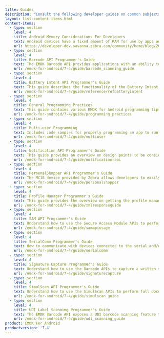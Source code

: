 ```yaml
---
title: Guides
description: "Consult the following developer guides on common subjects and usage of EMDK for Android features and APIs."
layout: list-content-items.html
content-items:
  - type: section
    level: 4
    title: Android Memory Considerations For Developers
    text: Android devices have a fixed amount of RAM for use by apps and the OS. Understanding memory allocation and management is important to assuring efficient and reliable operation of an app. Learn from Zebra developers how to best allocate and manage this limited resource. 
    url: https://developer-dev.savanna.zebra.com/community/home/blog/2018/08/21/android-memory-considerations-for-developers
  - type: section
    level: 4
    title: Barcode API Programmer's Guide
    text: The EMDK Barcode API provides applications with an ability to read the variety barcode labels using different scanner devices such as built-in imager/laser, built-in camera, Bluetooth ring scanners such as RS507 and RS600 and Pluggable ring scanner such as RS4000.
    url: /emdk-for-android/7-4/guide/barcode_scanning_guide
  - type: section
    level: 4
    title: Battery Intent API Programmer's Guide
    text: This guide describes the functionality of the Battery Intent API Interface.
    url: /emdk-for-android/7-4/guide/reference/refbatteryintent
  - type: section
    level: 4
    title: General Programming Practices
    text: This guide contains various EMDK for Android programming tips.
    url: /emdk-for-android/7-4/guide/programming_practices
  - type: section
    level: 4
    title: Multi-user Programming
    text: Includes code samples for properly programming an app to run on a device with multiple users.
    url: /emdk-for-android/7-4/guide/multiuser
  - type: section
    level: 4
    title: Notification API Programmer's Guide
    text: This guide provides an overview on design points to be considered during the development of an application that notifies users using Notification API in the business application workflow.
    url: /emdk-for-android/7-4/guide/notification-api
  - type: section
    level: 4
    title: PersonalShopper API Programmer's Guide
    text: The MC18 device provided by Zebra allows developers to easily create applications in the Personal Shopper category. This guide contains examples specific to using EMDK for Android with the MC18.
    url: /emdk-for-android/7-4/guide/personalshopper
  - type: section
    level: 4
    title: Profile Manager Programmer's Guide
    text: This guide provides the overview on getting the profile manager instance, profile XML, applying profiles, interpreting result returned by the Profile Manager Methods and the response XML schema for the developer to understand and configure the device based their application specific requirements.
    url: /emdk-for-android/7-4/guide/xmlresponseguide
  - type: section
    level: 4
    title: SAM API Programmer's Guide
    text: Understand how to use the Secure Access Module APIs to perform secure NFC transactions.
    url: /emdk-for-android/7-4/guide/samapiusage
  - type: section
    level: 4
    title: SerialComm Programmer's Guide
    text: How to communicate with devices connected to the serial and/or USB ports.
    url: /emdk-for-android/7-4/guide/serialcomm
  - type: section
    level: 4
    title: Signature Capture Programmer's Guide
    text: Understand how to use the Barcode APIs to capture a written signature as an image.
    url: /emdk-for-android/7-4/guide/signaturecapture
  - type: section
    level: 4
    title: SimulScan API Programmer's Guide
    text: Understand how to use the SimulScan APIs to perform full document capture in your application. SimulScan involves capturing fields of interest in a given document and converting it into data that an end-user application can use immediately at the point of transaction.
    url: /emdk-for-android/7-4/guide/simulscan_guide
  - type: section
    level: 4
    title: UDI Label Scanning Programmer's Guide
    text: The EMDK Barcode API exposes a UDI barcode scanning feature that provides applications with the ability to read UDI Labels from from three issuing agencies, GS1, HIBCC and ICCBBA.
    url: /emdk-for-android/7-4/guide/udi_scanning_guide
product: EMDK For Android
productversion: '7.4'
---
```

<!-- 3/19/19- removed per eng. Zebra recommends using Android NFC APIs and SAM APIs (if so equipped). 
  - type: section
    level: 4
    title: Secure NFC API Programmer's Guide
    text: This guide contains examples and best practices when using the Secure NFC APIs including MifareDesfire, MiFareSam, SamKey, etc.
    url: /emdk-for-android/7-4/guide/securenfc

-->